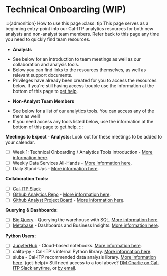 # Technical Onboarding (WIP)
:::{admonition} How to use this page
:class: tip
This page serves as a beginning entry-point into our Cal-ITP analytics resources for both new analysts and non-analyst team members. Refer back to this page any time you need to quickly find team resources.

- **Analysts**
* See below for an introduction to team meetings as well as our collaboration and analysis tools.
* Below you can find links to the resources themselves, as well as relevant support documents.
* Privileges have already been created for you to access the resources below. If you're still having access trouble use the information at the bottom of this page to [get help](get-help).
- **Non-Analyst Team Members**
* See below for a list of our analytics tools. You can access any of the them as well!
* If you need access any tools listed below, use the information at the bottom of this page to [get help](get-help).
:::

**Meetings to Expect - Analysts:**
Look out for these meetings to be added to your calendar.

- [ ]  Week 1:  Technical Onboarding / Analytics Tools Introduction - [More information here](week-one-meeting).
- [ ]  Weekly Data Services All-Hands - [More information here](weekly-data-services).
- [ ]  Daily Stand-Ups - [More information here](daily-stand-ups).

**Collaboration Tools:**

- [ ] [Cal-ITP Slack](https://cal-itp.slack.com)
- [ ] [Github Analytics Repo](https://github.com/cal-itp/data-analyses) - [More information here](analytics-repo).
- [ ]  [Github Analyst Project Board](https://github.com/cal-itp/data-infra/projects/6)  - [More information here](analytics-project-board).

**Querying & Dashboards:**

- [ ]  [Big Query](https://console.cloud.google.com/bigquery/) - Querying the warehouse with SQL. [More information here](big-query).
- [ ]  [Metabase](https://dashboards.calitp.org/) - Dashboards and Business Insights. [More information here](metabase).

**Python Users:**

- [ ]  [JupyterHub](https://hubtest.k8s.calitp.jarv.us/) - Cloud-based notebooks. [More information here](jupyterhub).
- [ ]  calitp-py - Cal-ITP's internal Python library. [More information here](calitp).
- [ ]  siuba - Cal-ITP recommended data analysis library. [More information here](siuba).
(get-help)=
Still need access to a tool above? <a href="https://cal-itp.slack.com/team/U027GAVHFST" target="_blank">DM Charlie on Cal-ITP Slack anytime</a>, or <a href="mailto: charlie.c@jarv.us?subject=Cal-ITP Access Issues&body=I need access to:" target="_blank">by email</a>.
